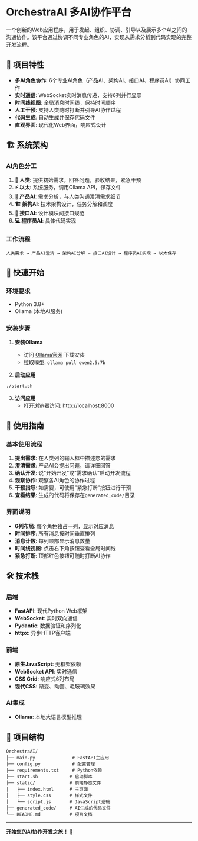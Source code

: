 # OrchestraAI 多AI协作平台

一个创新的Web应用程序，用于发起、组织、协调、引导以及展示多个AI之间的沟通协作。该平台通过协调不同专业角色的AI，实现从需求分析到代码实现的完整开发流程。

## 🎯 项目特性

- **多AI角色协作**: 6个专业AI角色（产品AI、架构AI、接口AI、程序员AI）协同工作
- **实时通信**: WebSocket实时消息传递，支持6列并行显示
- **时间线视图**: 全局消息时间线，保持时间顺序
- **人工干预**: 支持人类随时打断并引导AI协作过程
- **代码生成**: 自动生成并保存代码文件
- **直观界面**: 现代化Web界面，响应式设计

## 🏗️ 系统架构

### AI角色分工

1. **👤 人类**: 提供初始需求，回答问题，验收结果，紧急干预
2. **⚡ 以太**: 系统服务，调用Ollama API，保存文件
3. **🎯 产品AI**: 需求分析，与人类沟通澄清需求细节
4. **🏗️ 架构AI**: 技术架构设计，任务分解和调度
5. **🔌 接口AI**: 设计模块间接口规范
6. **💻 程序员AI**: 具体代码实现

### 工作流程

```
人类需求 → 产品AI澄清 → 架构AI分解 → 接口AI设计 → 程序员AI实现 → 以太保存
```

## 🚀 快速开始

### 环境要求

- Python 3.8+
- Ollama (本地AI服务)

### 安装步骤

1. **安装Ollama**
   - 访问 [Ollama官网](https://ollama.ai) 下载安装
   - 拉取模型: `ollama pull qwen2.5:7b`

2. **启动应用**
```bash
./start.sh
```

3. **访问应用**
   - 打开浏览器访问: http://localhost:8000

## 📖 使用指南

### 基本使用流程

1. **提出需求**: 在人类列的输入框中描述您的需求
2. **澄清需求**: 产品AI会提出问题，请详细回答
3. **确认开发**: 说"开始开发"或"需求确认"启动开发流程
4. **观察协作**: 观察各AI角色的协作过程
5. **干预指导**: 如需要，可使用"紧急打断"按钮进行干预
6. **查看结果**: 生成的代码将保存在`generated_code/`目录

### 界面说明

- **6列布局**: 每个角色独占一列，显示对应消息
- **时间排序**: 所有消息按时间垂直排列
- **消息计数**: 每列顶部显示消息数量
- **时间线视图**: 点击右下角按钮查看全局时间线
- **紧急打断**: 顶部红色按钮可随时打断AI协作

## 🛠️ 技术栈

### 后端
- **FastAPI**: 现代Python Web框架
- **WebSocket**: 实时双向通信
- **Pydantic**: 数据验证和序列化
- **httpx**: 异步HTTP客户端

### 前端
- **原生JavaScript**: 无框架依赖
- **WebSocket API**: 实时通信
- **CSS Grid**: 响应式6列布局
- **现代CSS**: 渐变、动画、毛玻璃效果

### AI集成
- **Ollama**: 本地大语言模型推理

## 📁 项目结构

```
OrchestraAI/
├── main.py              # FastAPI主应用
├── config.py            # 配置管理
├── requirements.txt     # Python依赖
├── start.sh            # 启动脚本
├── static/             # 前端静态文件
│   ├── index.html      # 主页面
│   ├── style.css       # 样式文件
│   └── script.js       # JavaScript逻辑
├── generated_code/     # AI生成的代码文件
└── README.md           # 项目文档
```

---

**开始您的AI协作开发之旅！** 🚀